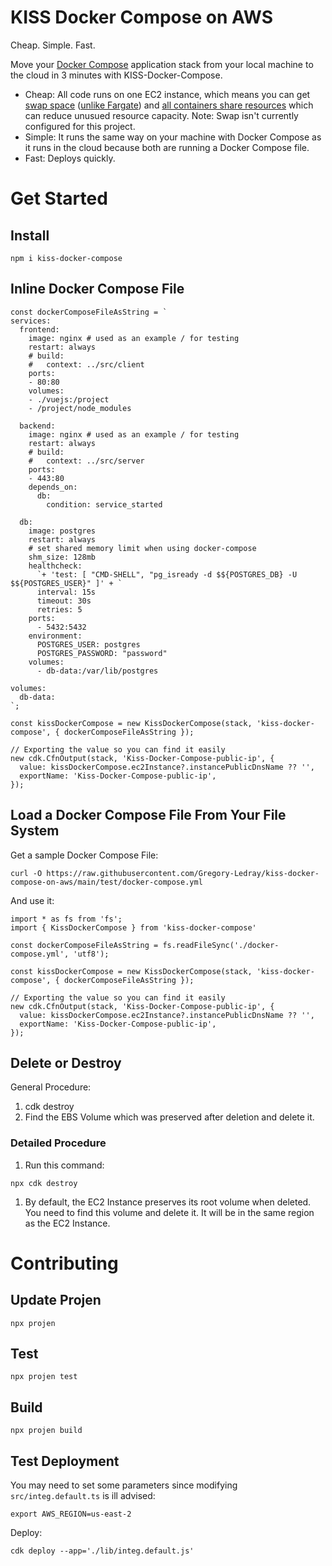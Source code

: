 # KISS Docker Compose on AWS

Cheap. Simple. Fast.

Move your [Docker Compose](https://docs.docker.com/compose/) application stack from your local machine to the cloud in 3 minutes with KISS-Docker-Compose.

- Cheap: All code runs on one EC2 instance, which means you can get [swap space](https://docs.aws.amazon.com/AWSEC2/latest/UserGuide/instance-store-swap-volumes.html) ([unlike Fargate](https://github.com/aws/containers-roadmap/issues/2061)) and [all containers share resources](https://docs.docker.com/config/containers/resource_constraints/) which can reduce unusued resource capacity. Note: Swap isn't currently configured for this project.
- Simple: It runs the same way on your machine with Docker Compose as it runs in the cloud because both are running a Docker Compose file.
- Fast: Deploys quickly.

# Get Started

## Install

`npm i kiss-docker-compose`

## Inline Docker Compose File

```
const dockerComposeFileAsString = `
services:
  frontend:
    image: nginx # used as an example / for testing
    restart: always
    # build:
    #   context: ../src/client
    ports:
    - 80:80
    volumes:
    - ./vuejs:/project
    - /project/node_modules

  backend:
    image: nginx # used as an example / for testing
    restart: always
    # build:
    #   context: ../src/server
    ports:
    - 443:80
    depends_on:
      db:
        condition: service_started

  db:
    image: postgres
    restart: always
    # set shared memory limit when using docker-compose
    shm_size: 128mb
    healthcheck:
      `+ 'test: [ "CMD-SHELL", "pg_isready -d $${POSTGRES_DB} -U $${POSTGRES_USER}" ]' + `
      interval: 15s
      timeout: 30s
      retries: 5
    ports:
      - 5432:5432
    environment:
      POSTGRES_USER: postgres
      POSTGRES_PASSWORD: "password"
    volumes:
      - db-data:/var/lib/postgres

volumes:
  db-data:
`;

const kissDockerCompose = new KissDockerCompose(stack, 'kiss-docker-compose', { dockerComposeFileAsString });

// Exporting the value so you can find it easily
new cdk.CfnOutput(stack, 'Kiss-Docker-Compose-public-ip', {
  value: kissDockerCompose.ec2Instance?.instancePublicDnsName ?? '',
  exportName: 'Kiss-Docker-Compose-public-ip',
});

```

## Load a Docker Compose File From Your File System

Get a sample Docker Compose File:

```
curl -O https://raw.githubusercontent.com/Gregory-Ledray/kiss-docker-compose-on-aws/main/test/docker-compose.yml
```

And use it:

```
import * as fs from 'fs';
import { KissDockerCompose } from 'kiss-docker-compose'

const dockerComposeFileAsString = fs.readFileSync('./docker-compose.yml', 'utf8');

const kissDockerCompose = new KissDockerCompose(stack, 'kiss-docker-compose', { dockerComposeFileAsString });

// Exporting the value so you can find it easily
new cdk.CfnOutput(stack, 'Kiss-Docker-Compose-public-ip', {
  value: kissDockerCompose.ec2Instance?.instancePublicDnsName ?? '',
  exportName: 'Kiss-Docker-Compose-public-ip',
});
```

## Delete or Destroy
General Procedure:

1. cdk destroy
1. Find the EBS Volume which was preserved after deletion and delete it.

### Detailed Procedure
1. Run this command:
```
npx cdk destroy
```

1. By default, the EC2 Instance preserves its root volume when deleted. You need to find this volume and delete it. It will be in the same region as the EC2 Instance.

# Contributing

## Update Projen

```
npx projen
```

## Test

```
npx projen test
```

## Build

```
npx projen build
```

## Test Deployment

You may need to set some parameters since modifying `src/integ.default.ts` is ill advised:

```
export AWS_REGION=us-east-2
```

Deploy:

```
cdk deploy --app='./lib/integ.default.js'
```
